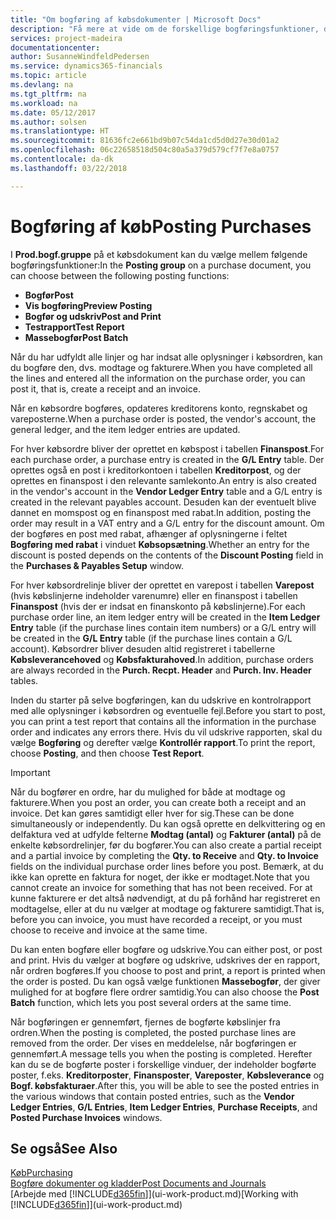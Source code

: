 ```yaml
---
title: "Om bogføring af købsdokumenter | Microsoft Docs"
description: "Få mere at vide om de forskellige bogføringsfunktioner, der bruges til at bogføre købsdokumenter."
services: project-madeira
documentationcenter: 
author: SusanneWindfeldPedersen
ms.service: dynamics365-financials
ms.topic: article
ms.devlang: na
ms.tgt_pltfrm: na
ms.workload: na
ms.date: 05/12/2017
ms.author: solsen
ms.translationtype: HT
ms.sourcegitcommit: 81636fc2e661bd9b07c54da1cd5d0d27e30d01a2
ms.openlocfilehash: 06c22658518d504c80a5a379d579cf7f7e8a0757
ms.contentlocale: da-dk
ms.lasthandoff: 03/22/2018

---
```

# <a name="posting-purchases"></a><span data-ttu-id="7820a-103">Bogføring af køb</span><span class="sxs-lookup"><span data-stu-id="7820a-103">Posting Purchases</span></span>
<span data-ttu-id="7820a-104">I **Prod.bogf.gruppe** på et købsdokument kan du vælge mellem følgende bogføringsfunktioner:</span><span class="sxs-lookup"><span data-stu-id="7820a-104">In the **Posting group** on a purchase document, you can choose between the following posting functions:</span></span>

* <span data-ttu-id="7820a-105">**Bogfør**</span><span class="sxs-lookup"><span data-stu-id="7820a-105">**Post**</span></span>
* <span data-ttu-id="7820a-106">**Vis bogføring**</span><span class="sxs-lookup"><span data-stu-id="7820a-106">**Preview Posting**</span></span>
* <span data-ttu-id="7820a-107">**Bogfør og udskriv**</span><span class="sxs-lookup"><span data-stu-id="7820a-107">**Post and Print**</span></span>
* <span data-ttu-id="7820a-108">**Testrapport**</span><span class="sxs-lookup"><span data-stu-id="7820a-108">**Test Report**</span></span>
* <span data-ttu-id="7820a-109">**Massebogfør**</span><span class="sxs-lookup"><span data-stu-id="7820a-109">**Post Batch**</span></span>

<span data-ttu-id="7820a-110">Når du har udfyldt alle linjer og har indsat alle oplysninger i købsordren, kan du bogføre den, dvs. modtage og fakturere.</span><span class="sxs-lookup"><span data-stu-id="7820a-110">When you have completed all the lines and entered all the information on the purchase order, you can post it, that is, create a receipt and an invoice.</span></span>

<span data-ttu-id="7820a-111">Når en købsordre bogføres, opdateres kreditorens konto, regnskabet og vareposterne.</span><span class="sxs-lookup"><span data-stu-id="7820a-111">When a purchase order is posted, the vendor's account, the general ledger, and the item ledger entries are updated.</span></span>

<span data-ttu-id="7820a-112">For hver købsordre bliver der oprettet en købspost i tabellen **Finanspost**.</span><span class="sxs-lookup"><span data-stu-id="7820a-112">For each purchase order, a purchase entry is created in the **G/L Entry** table.</span></span> <span data-ttu-id="7820a-113">Der oprettes også en post i kreditorkontoen i tabellen **Kreditorpost**, og der oprettes en finanspost i den relevante samlekonto.</span><span class="sxs-lookup"><span data-stu-id="7820a-113">An entry is also created in the vendor's account in the **Vendor Ledger Entry** table and a G/L entry is created in the relevant payables account.</span></span> <span data-ttu-id="7820a-114">Desuden kan der eventuelt blive dannet en momspost og en finanspost med rabat.</span><span class="sxs-lookup"><span data-stu-id="7820a-114">In addition, posting the order may result in a VAT entry and a G/L entry for the discount amount.</span></span> <span data-ttu-id="7820a-115">Om der bogføres en post med rabat, afhænger af oplysningerne i feltet **Bogføring med rabat** i vinduet **Købsopsætning**.</span><span class="sxs-lookup"><span data-stu-id="7820a-115">Whether an entry for the discount is posted depends on the contents of the **Discount Posting** field in the **Purchases & Payables Setup** window.</span></span>

<span data-ttu-id="7820a-116">For hver købsordrelinje bliver der oprettet en varepost i tabellen **Varepost** (hvis købslinjerne indeholder varenumre) eller en finanspost i tabellen **Finanspost** (hvis der er indsat en finanskonto på købslinjerne).</span><span class="sxs-lookup"><span data-stu-id="7820a-116">For each purchase order line, an item ledger entry will be created in the **Item Ledger Entry** table (if the purchase lines contain item numbers) or a G/L entry will be created in the **G/L Entry** table (if the purchase lines contain a G/L account).</span></span> <span data-ttu-id="7820a-117">Købsordrer bliver desuden altid registreret i tabellerne **Købsleverancehoved** og **Købsfakturahoved**.</span><span class="sxs-lookup"><span data-stu-id="7820a-117">In addition, purchase orders are always recorded in the **Purch. Recpt. Header** and **Purch. Inv. Header** tables.</span></span>

<span data-ttu-id="7820a-118">Inden du starter på selve bogføringen, kan du udskrive en kontrolrapport med alle oplysninger i købsordren og eventuelle fejl.</span><span class="sxs-lookup"><span data-stu-id="7820a-118">Before you start to post, you can print a test report that contains all the information in the purchase order and indicates any errors there.</span></span> <span data-ttu-id="7820a-119">Hvis du vil udskrive rapporten, skal du vælge **Bogføring** og derefter vælge **Kontrollér rapport**.</span><span class="sxs-lookup"><span data-stu-id="7820a-119">To print the report, choose **Posting**, and then choose **Test Report**.</span></span>

> [!IMPORTANT]  
>   <span data-ttu-id="7820a-120">Når du bogfører en ordre, har du mulighed for både at modtage og fakturere.</span><span class="sxs-lookup"><span data-stu-id="7820a-120">When you post an order, you can create both a receipt and an invoice.</span></span> <span data-ttu-id="7820a-121">Det kan gøres samtidigt eller hver for sig.</span><span class="sxs-lookup"><span data-stu-id="7820a-121">These can be done simultaneously or independently.</span></span> <span data-ttu-id="7820a-122">Du kan også oprette en delkvittering og en delfaktura ved at udfylde felterne **Modtag (antal)** og **Fakturer (antal)** på de enkelte købsordrelinjer, før du bogfører.</span><span class="sxs-lookup"><span data-stu-id="7820a-122">You can also create a partial receipt and a partial invoice by completing the **Qty. to Receive** and **Qty. to Invoice** fields on the individual purchase order lines before you post.</span></span> <span data-ttu-id="7820a-123">Bemærk, at du ikke kan oprette en faktura for noget, der ikke er modtaget.</span><span class="sxs-lookup"><span data-stu-id="7820a-123">Note that you cannot create an invoice for something that has not been received.</span></span> <span data-ttu-id="7820a-124">For at kunne fakturere er det altså nødvendigt, at du på forhånd har registreret en modtagelse, eller at du nu vælger at modtage og fakturere samtidigt.</span><span class="sxs-lookup"><span data-stu-id="7820a-124">That is, before you can invoice, you must have recorded a receipt, or you must choose to receive and invoice at the same time.</span></span>

<span data-ttu-id="7820a-125">Du kan enten bogføre eller bogføre og udskrive.</span><span class="sxs-lookup"><span data-stu-id="7820a-125">You can either post, or post and print.</span></span> <span data-ttu-id="7820a-126">Hvis du vælger at bogføre og udskrive, udskrives der en rapport, når ordren bogføres.</span><span class="sxs-lookup"><span data-stu-id="7820a-126">If you choose to post and print, a report is printed when the order is posted.</span></span> <span data-ttu-id="7820a-127">Du kan også vælge funktionen **Massebogfør**, der giver mulighed for at bogføre flere ordrer samtidig.</span><span class="sxs-lookup"><span data-stu-id="7820a-127">You can also choose the **Post Batch** function, which lets you post several orders at the same time.</span></span>

<span data-ttu-id="7820a-128">Når bogføringen er gennemført, fjernes de bogførte købslinjer fra ordren.</span><span class="sxs-lookup"><span data-stu-id="7820a-128">When the posting is completed, the posted purchase lines are removed from the order.</span></span> <span data-ttu-id="7820a-129">Der vises en meddelelse, når bogføringen er gennemført.</span><span class="sxs-lookup"><span data-stu-id="7820a-129">A message tells you when the posting is completed.</span></span> <span data-ttu-id="7820a-130">Herefter kan du se de bogførte poster i forskellige vinduer, der indeholder bogførte poster, f.eks. **Kreditorposter**, **Finansposter**, **Vareposter**, **Købsleverance** og **Bogf. købsfakturaer**.</span><span class="sxs-lookup"><span data-stu-id="7820a-130">After this, you will be able to see the posted entries in the various windows that contain posted entries, such as the **Vendor Ledger Entries**, **G/L Entries**, **Item Ledger Entries**, **Purchase Receipts**, and **Posted Purchase Invoices** windows.</span></span>

## <a name="see-also"></a><span data-ttu-id="7820a-131">Se også</span><span class="sxs-lookup"><span data-stu-id="7820a-131">See Also</span></span>
[<span data-ttu-id="7820a-132">Køb</span><span class="sxs-lookup"><span data-stu-id="7820a-132">Purchasing</span></span>](purchasing-manage-purchasing.md)  
[<span data-ttu-id="7820a-133">Bogføre dokumenter og kladder</span><span class="sxs-lookup"><span data-stu-id="7820a-133">Post Documents and Journals</span></span>](ui-post-documents-journals.md)  
<span data-ttu-id="7820a-134">[Arbejde med [!INCLUDE[d365fin](includes/d365fin_md.md)]](ui-work-product.md)</span><span class="sxs-lookup"><span data-stu-id="7820a-134">[Working with [!INCLUDE[d365fin](includes/d365fin_md.md)]](ui-work-product.md)</span></span>


